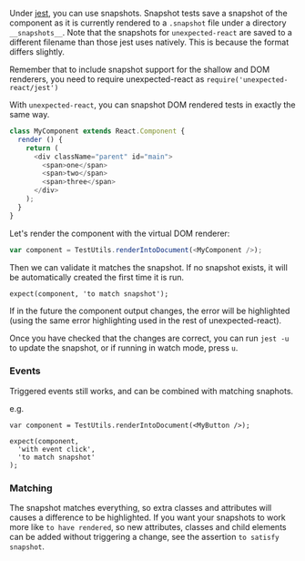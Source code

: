 Under [jest](https://facebook.github.io/jest/), you can use snapshots. Snapshot tests save a snapshot of the component as it is currently rendered to a `.snapshot` file under a directory `__snapshots__`. Note that the snapshots for `unexpected-react` are saved to a different filename than those jest uses natively. This is because the format differs slightly.

Remember that to include snapshot support for the shallow and DOM renderers, you need to require unexpected-react as `require('unexpected-react/jest')`

With `unexpected-react`, you can snapshot DOM rendered tests in exactly the same way.

```js
class MyComponent extends React.Component {
  render () {
    return (
      <div className="parent" id="main">
        <span>one</span>
        <span>two</span>
        <span>three</span>
      </div>
    );
  }
}
```

Let's render the component with the virtual DOM renderer:

```js
var component = TestUtils.renderIntoDocument(<MyComponent />);
```

Then we can validate it matches the snapshot.  If no snapshot exists, it will be automatically created the first time it is run.      

```js#evaluate:false
expect(component, 'to match snapshot');
```

If in the future the component output changes, the error will be highlighted (using the same error highlighting used in the rest of unexpected-react).

Once you have checked that the changes are correct, you can run `jest -u` to update the snapshot, or if running in watch mode, press `u`.

### Events
Triggered events still works, and can be combined with matching snaphots.

e.g.

```js#evaluate:false
var component = TestUtils.renderIntoDocument(<MyButton />);

expect(component, 
  'with event click', 
  'to match snapshot'
);
```

### Matching

The snapshot matches everything, so extra classes and attributes will causes a difference to be highlighted.  If you want your snapshots to work more like `to have rendered`, so new attributes, classes and child elements can be added without triggering a change, see the assertion `to satisfy snapshot`.

